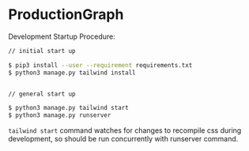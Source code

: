 # ProductionGraph

Development Startup Procedure:

```bash
// initial start up

$ pip3 install --user --requirement requirements.txt
$ python3 manage.py tailwind install


// general start up

$ python3 manage.py tailwind start
$ python3 manage.py runserver
```

`tailwind start` command watches for changes to recompile css during development, so should be run concurrently with runserver command.
